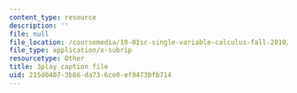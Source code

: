 ```yaml
---
content_type: resource
description: ''
file: null
file_location: /coursemedia/18-01sc-single-variable-calculus-fall-2010/215d04073b86da736ce0ef9473bfb714_QLo5dRFEyl8.srt
file_type: application/x-subrip
resourcetype: Other
title: 3play caption file
uid: 215d0407-3b86-da73-6ce0-ef9473bfb714
---
```

